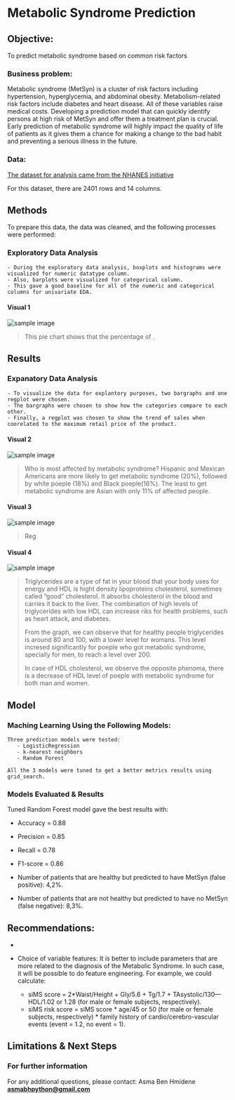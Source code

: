 # Metabolic Syndrome Prediction
## Objective:
To predict metabolic syndrome based on common risk factors

### Business problem:
   Metabolic syndrome (MetSyn) is a cluster of risk factors including hypertension, hyperglycemia, and abdominal obesity. Metabolism-related risk factors include diabetes and heart disease. 
 All of these variables raise medical costs. Developing a prediction model that can quickly identify persons at high risk of MetSyn and offer them a treatment plan is crucial. Early prediction of metabolic syndrome will highly impact the quality of life of patients as it gives them a chance for making a change to the bad habit and preventing a serious illness in the future.

### Data:
[ The dataset for analysis came from the NHANES initiative]( https://data.world/informatics-edu/metabolic-syndrome-prediction)

For this dataset, there are 2401 rows and 14 columns.


## Methods
To prepare this data, the data was cleaned, and the following processes were performed:
### Exploratory Data Analysis
    - During the exploratory data analysis, boxplots and histograms were visualized for numeric datatype column. 
    - Also, barplots were visualized for categorical column. 
    - This gave a good baseline for all of the numeric and categorical columns for univariate EDA.

#### Visual 1 
![sample image](Figure1.png)

> This pie chart shows that the percentage of  .


## Results
 ### Expanatory Data Analysis
    - To visualize the data for explantory purposes, two bargraphs and one regplot were chosen.
    - The bargraphs were chosen to show how the categories compare to each other. 
    - Finally, a regplot was chosen to show the trend of sales when coorelated to the maximum retail price of the product. 

#### Visual 2 
![sample image](Figure2.png)

>Who is most affected by metabolic syndrome?
>Hispanic and Mexican Americans are more likely to get metabolic syndrome (20%), followed by white poeple (18%) and Black poeple(16%). The least to get metabolic syndrome are Asian with only 11% of affected people.

#### Visual 3 
![sample image](Figure3.png)

>  Reg

#### Visual 4 
![sample image](Figure4.png)

>Triglycerides are a type of fat in your blood that your body uses for energy and HDL is hight density lipoproteins cholesterol, sometimes called “good” cholesterol. It absorbs cholesterol in the blood and carries it back to the liver.
>The combination of high levels of triglycerides with low HDL can increase riks for health problems, such as heart attack, and diabetes.
>
>From the graph, we can observe that for healthy people triglycerides is around 80 and 100, with a lower level for womans. This level incresed significantly for poeple who got metabolic syndrome, specially for men, to reach a level over 200.
>
>In case of HDL cholesterol, we observe the opposite phenoma, there is a decrease of HDL level of poeple with metabolic syndrome for both man and women.

## Model
 ### Maching Learning Using the Following Models:
    Three prediction models were tested:
       - LogisticRegression
       - k-nearest neighbors
       - Random Forest

    All the 3 models were tuned to get a better metrics results using grid_search.

 ### Models Evaluated & Results
 
Tuned Random Forest model gave the best results with:
- Accuracy = 0.88
- Precision = 0.85
- Recall = 0.78
- F1-score = 0.86
  
- Number of patients that are healthy but predicted to have MetSyn (false positive): 4,2%.
- Number of patients that are not healthy but predicted to have no MetSyn (false negative): 8,3%.

## Recommendations:
- 
- Choice of variable features: It is better to include parameters that are more related to the diagnosis of the Metabolic Syndrome. In such case, it will be possible to do feature engineering. For example, we could calculate:

  - siMS score = 2*Waist/Height + Gly/5.6 + Tg/1.7 + TAsystolic/130—HDL/1.02 or 1.28 (for male or female subjects, respectively).
  - siMS risk score = siMS score * age/45 or 50 (for male or female subjects, respectively) * family history of cardio/cerebro-vascular events (event = 1.2, no event = 1). 



## Limitations & Next Steps

  


### For further information

For any additional questions, please contact: Asma Ben Hmidene **asmabhpython@gmail.com**
